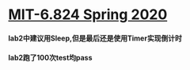 # [MIT-6.824 Spring 2020](https://pdos.csail.mit.edu/6.824/schedule.html)

####  lab2中建议用Sleep,但是最后还是使用Timer实现倒计时

####  lab2跑了100次test均pass